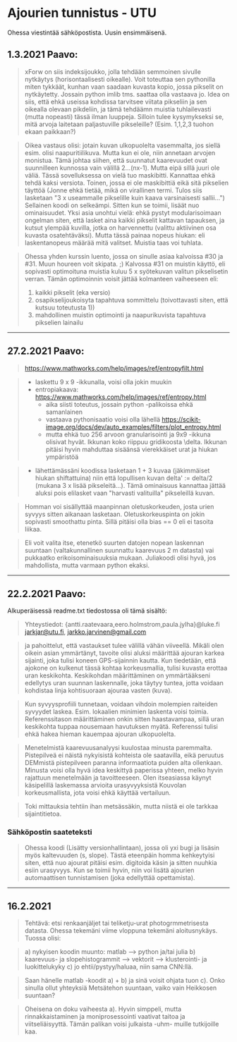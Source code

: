 # Ajourien tunnistus - UTU

Ohessa viestintää sähköpostista. Uusin ensimmäisenä.

## 1.3.2021 Paavo:
> xForw on siis indeksijoukko, jolla tehdään semmoinen sivulle nytkäytys (horisontaalisesti oikealle). Voit toteuttaa sen pythonilla miten tykkäät, kunhan vaan saadaan kuvasta kopio, jossa pikselit on nytkäytetty. Jossain python imlib tms. saattaa olla vastaava jo. Idea on siis, että ehkä useissa kohdissa tarvitsee viitata pikseliin ja sen oikealla olevaan pikdeliin, ja tämä tehdäämn muistia tuhlailevasti (mutta nopeasti) tässä ilman luuppeja. Silloin tulee kysymykseksi se, mitä arvoja laitetaan paljastuville pikseleille? (Esim. 1,1,2,3 tuohon ekaan paikkaan?)

> Oikea vastaus olisi: jotain kuvan ulkopuolelta vasemmalta, jos siellä esim. olisi naapuritiilikuva. Mutta kun ei ole, niin annetaan arvojen monistua. Tämä johtaa siihen, että suunnatut kaarevuudet ovat suunnilleen kunnossa vain välillä 2...(nx-1). Mutta eipä sillä juuri ole väliä. Tässä sovelluksessa on vielä tuo maskibitti. Kannattaa ehkä tehdä kaksi versiota. Toinen, jossa ei ole maskibittiä eikä sitä pikselien täyttöä (Jonne ehkä tietää, mikä on virallinen termi. Tulos siis lasketaan "3 x useammalle pikselille kuin kaava varsinaisesti sallii...") Sellainen koodi on selkeämpi. Sitten kun se toimii, lisäät nuo ominaisuudet.
> Yksi asia unohtui vielä: ehkä pystyt modularisoimaan ongelman siten, että lasket aina kaikki pikselit kattavan tapauksen, ja kutsut ylempää kuvilla, jotka on harvennettu (valittu aktiivinen osa kuvasta osatehtäväksi). Mutta tässä painaa nopeus hiukan: eli laskentanopeus määrää mitä valitset. Muistia taas voi tuhlata.

> Ohessa yhden kurssin luento, jossa on sinulle asiaa kalvoissa #30 ja #31. Muun houreen voit skipata. ;) Kalvossa #31 on muistin käyttö, eli sopivasti optimoituna muistia kuluu 5 x syötekuvan valitun pikselisetin verran.  Tämän optimoinnin voisit jättää kolmanteen vaiheeseen eli:
> 1) kaikki pikselit (eka versio)
> 2) osapikselijoukoisyta tapahtuva sommittelu (toivottavasti siten, että kutsuu toteutusta 1))
> 3) mahdollinen muistin optimointi ja naapurikuvista tapahtuva pikselien lainailu

---
## 27.2.2021 Paavo:

> https://www.mathworks.com/help/images/ref/entropyfilt.html

> - laskettu 9 x 9 -ikkunalla, voisi olla jokin muukin
> - entropiakaava: https://www.mathworks.com/help/images/ref/entropy.html
>   - aika siisti toteutus, jossain python -palikoissa ehkä samanlainen
>   - vastaava pythonisaatio voisi olla lähellä https://scikit-image.org/docs/dev/auto_examples/filters/plot_entropy.html
>   - mutta ehkä tuo 256 arvoon granularisointi ja 9x9 -ikkuna olisivat hyvät. Ikkunan koko riippuu gridikoosta \delta. Ikkunan pitäisi hyvin mahduttaa sisäänsä vierekkäiset urat ja hiukan ympäristöä

> - lähettämässäni koodissa lasketaan 1 + 3 kuvaa (jäkimmäiset hiukan shiftattuina) niin että lopullisen kuvan delta' := delta/2 (mukana 3 x lisää pikseleitä...). Tämä ominaisuus kannattaa jättää aluksi pois elilasket vaan "harvasti valituilla" pikseleillä kuvan.

> Homman voi sisällyttää maanpinnan oletuskorkeuden, josta urien syvyys sitten aikanaan lasketaan. Oletuskorkeuspinta on jokin sopivasti smoothattu pinta. Sillä pitäisi olla bias == 0 eli ei tasoita liikaa.

> Eli voit valita itse, etenetkö suurten datojen nopean laskennan suuntaan (valtakunnallinen suunnattu kaarevuus 2 m datasta) vai pukkaatko erikoisominaisuuksia mukaan. Juliakoodi olisi hyvä, jos mahdollista, mutta varmaan python ekaksi.

---

## 22.2.2021 Paavo:

Alkuperäisessä readme.txt tiedostossa oli tämä sisältö:

> Yhteystiedot:
> {antti.raatevaara,eero.holmstrom,paula.jylha}@luke.fi
> jarkjar@utu.fi, jarkko.jarvinen@gmail.com

> ja pahoittelut, että vastaukset tulee välillä vähän viiveellä. Mikäli olen oikein asian ymmärtänyt, tavoite olisi aluksi määrittää ajouran karkea sijainti, joka tulisi koneen GPS-sijainnin kautta. Kun tiedetään, että ajokone on kulkenut tässä kohtaa korkeusmallia, tulisi kuvasta erottaa uran keskikohta. Keskikohdan määrittäminen on ymmärtääkseni edellytys uran suunnan laskennalle, joka täytyy tuntea, jotta voidaan kohdistaa linja kohtisuoraan ajouraa vasten (kuva).

> Kun syvyysprofiili tunnetaan, voidaan vihdoin molempien raiteiden syvyydet laskea. Esim. lokaalien minimien laskenta voisi toimia. Referenssitason määrittäminen onkin sitten haastavampaa, sillä uran keskikohta tuppaa nousemaan havutuksen myätä. Referenssi tulisi ehkä hakea hieman kauempaa ajouran ulkopuolelta.

> Menetelmistä kaarevuusanalyysi kuulostaa minusta paremmalta. Pistepilveä ei näistä nykyisistä kohteista ole saatavilla, eikä peruutus DEMmistä pistepilveen paranna informaatiota puiden alta ollenkaan. Minusta voisi olla hyvä idea keskittyä paperissa yhteen, melko hyvin rajattuun menetelmään ja tavoitteeseen. Olen itseasiassa käynyt käsipelillä laskemassa arvioita urasyvyyksistä Kouvolan korkeusmallista, jota voisi ehkä käyttää vertailuun.

> Toki mittauksia tehtiin ihan metsässäkin, mutta niistä ei ole tarkkaa sijaintitietoa.

### Sähköpostin saateteksti

> Ohessa koodi (Lisätty versionhallintaan), jossa oli yxi bugi ja lisäsin myös kaltevuuden (s, slope). Tästä eteenpäin homma kehkeytyisi siten, että nuo ajourat pitäisi esim. digitoida käsin ja sitten nuuhkia esiin urasyvyys. Kun se toimii hyvin, niin voi lisätä ajourien automaattisen tunnistamisen (joka edellyttää opettamista).

---

## 16.2.2021

> Tehtävä: etsi renkaanjäljet tai teliketju-urat photogrmmetrisesta datasta.
> Ohessa tekemäni viime vloppuna tekemäni aloitusnykäys. Tuossa olisi:

> a) nykyisen koodin muunto: matlab --> python ja/tai julia
> b) kaarevuus- ja slopehistogrammit --> vektorit --> klusterointi- ja luokittelukyky
> c) jo ehtii/pystyy/haluaa, niin sama CNN:llä.

> Saan hänelle matlab -koodit a) + b) ja sinä voisit ohjata tuon c). Onko sinulla ollut yhteyksiä Metsätehon suuntaan, vaiko vain Heikkosen suuntaan?

> Oheisena on doku vaiheesta a). Hyvin simppeli, mutta rinnakkaistaminen ja moniprosessointi vaativat taitoa ja viitseliäisyyttä. Tämän palikan voisi julkaista -uhm- muille tutkijoille kaa.
